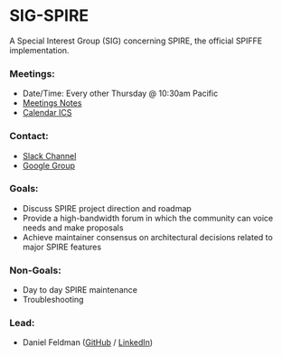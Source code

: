 # SIG-SPIRE

A Special Interest Group (SIG) concerning SPIRE, the official SPIFFE implementation.

### Meetings:
* Date/Time: Every other Thursday @ 10:30am Pacific
* [Meetings Notes](https://docs.google.com/document/d/1IgpCkvSRSoY9Xd16gFQJJ1KP8sLZ7EE39cEjBK_UIg4)
* [Calendar ICS](https://calendar.google.com/calendar/ical/c_q2don6m2b33gljqftauib3hnuk%40group.calendar.google.com/public/basic.ics)

### Contact:
* [Slack Channel](https://spiffe.slack.com/messages/spire/)
* [Google Group](https://groups.google.com/a/spiffe.io/d/forum/sig-spire)

### Goals:
* Discuss SPIRE project direction and roadmap
* Provide a high-bandwidth forum in which the community can voice needs and make proposals
* Achieve maintainer consensus on architectural decisions related to major SPIRE features

### Non-Goals:
* Day to day SPIRE maintenance
* Troubleshooting

### Lead:
* Daniel Feldman ([GitHub](https://github.com/dfeldman) / [LinkedIn](https://www.linkedin.com/in/dfeldman/))
